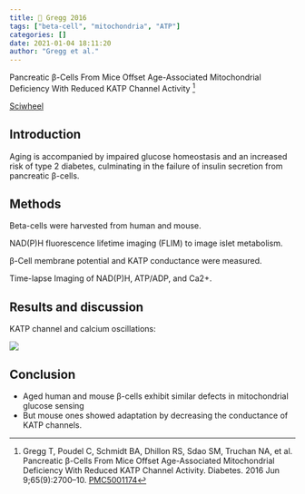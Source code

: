 ```yaml
---
title: 📒 Gregg 2016
tags: ["beta-cell", "mitochondria", "ATP"]
categories: []
date: 2021-01-04 18:11:20
author: "Gregg et al."
---
```


Pancreatic β-Cells From Mice Offset Age-Associated Mitochondrial Deficiency With Reduced KATP Channel Activity [^1]

[^1]: Gregg T, Poudel C, Schmidt BA, Dhillon RS, Sdao SM, Truchan NA, et al. Pancreatic β-Cells From Mice Offset Age-Associated Mitochondrial Deficiency With Reduced KATP Channel Activity. Diabetes. 2016 Jun 9;65(9):2700–10. [PMC5001174](http://www.ncbi.nlm.nih.gov/pmc/articles/PMC5001174)

[Sciwheel](https://sciwheel.com/work/#/items/6706100/)

<!--more-->

## Introduction

Aging is accompanied by impaired glucose homeostasis and an increased risk of type 2 diabetes, culminating in the failure of insulin secretion from pancreatic β-cells.

## Methods

Beta-cells were harvested from human and mouse.

NAD(P)H fluorescence lifetime imaging (FLIM) to image islet metabolism.

β-Cell membrane potential and KATP conductance were measured.

Time-lapse Imaging of NAD(P)H, ATP/ADP, and Ca2+.

## Results and discussion

KATP channel and calcium oscillations:

![](https://user-images.githubusercontent.com/40054455/103525678-9bd14980-4eba-11eb-80d2-3710f527e3c3.png)


## Conclusion

- Aged human and mouse β-cells exhibit similar defects in mitochondrial glucose sensing
- But mouse ones showed adaptation by decreasing the conductance of KATP channels.
